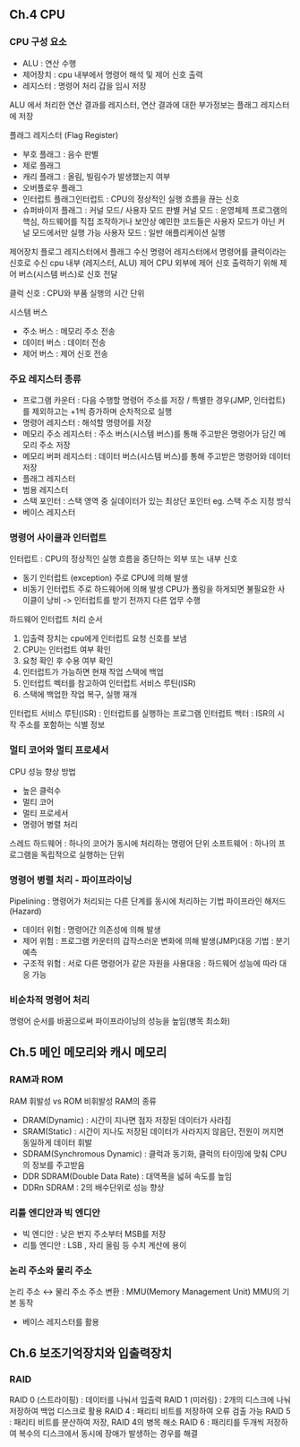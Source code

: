 ## Ch.4 CPU

### CPU 구성 요소
- ALU : 연산 수행
- 제어장치 : cpu 내부에서 명령어 해석 및 제어 신호 출력
- 레지스터 : 명령어 처리 갑을 임시 저장

ALU 에서 처리한 연산 결과를 레지스터,
연산 결과에 대한 부가정보는 플래그 레지스터에 저장

플래그 레지스터 (Flag Register)
- 부호 플래그 : 음수 판별
- 제로 플래그
- 캐리 플래그 : 올림, 빌림수가 발생했는지 여부
- 오버플로우 플래그
- 인터럽트 플래그인터럽트 : CPU의 정상적인 실행 흐름을 끊는 신호
- 슈퍼바이저 플래그 : 커널 모드/ 사용자 모드 판별
커널 모드 : 운영체제 프로그램의 핵심, 하드웨어를 직접 조작하거나 보안상 예민한 코드들은 사용자 모드가 아닌 커널 모드에서만 실행 가능
사용자 모드 : 일반 애플리케이션 실행

제어장치
플로그 레지스터에서 플래그 수신
명령어 레지스터에서 명령어를 클럭이라는 신호로 수신
cpu 내부 (레지스터, ALU) 제어
CPU 외부에 제어 신호 출력하기 위해 제어 버스(시스템 버스)로 신호 전달

클럭 신호 : CPU와 부품 실행의 시간 단위

시스템 버스 
- 주소 버스 : 메모리 주소 전송
- 데이터 버스 : 데이터 전송
- 제어 버스 : 제어 신호 전송

### 주요 레지스터 종류 
- 프로그램 카운터 : 다음 수행할 명령어 주소를 저장 / 특별한 경우(JMP, 인터럽트)를 제외하고는 +1씩 증가하며 순차적으로 실행
- 명령어 레지스터 : 해석할 명령어를 저장
- 메모리 주소 레지스터 : 주소 버스(시스템 버스)를 통해 주고받은 명령어가 담긴 메모리 주소 저장
- 메모리 버퍼 레지스터 : 데이터 버스(시스템 버스)를 통해 주고받은 명령어와 데이터 저장
- 플래그 레지스터
- 범용 레지스터
- 스택 포인터 : 스택 영역 중 실데이터가 있는 최상단 포인터 eg. 스택 주소 지정 방식
- 베이스 레지스터 

### 명령어 사이클과 인터럽트
인터럽트
: CPU의 정상적인 실행 흐름을 중단하는 외부 또는 내부 신호
- 동기 인터럽트 (exception)
주로 CPU에 의해 발생
- 비동기 인터럽트
주로 하드웨어에 의해 발생
CPU가 폴링을 하게되면 불필요한 사이클이 낭비 -> 인터럽트를 받기 전까지 다른 업무 수행

하드웨어 인터럽트 처리 순서
1. 입출력 장치는 cpu에게 인터럽트 요청 신호를 보냄
2. CPU는 인터럽트 여부 확인
3. 요청 확인 후 수용 여부 확인
4. 인터럽트가 가능하면 현재 작업 스택에 백업
5. 인터럽트 벡터를 참고하여 인터럽트 서비스 루틴(ISR)
6. 스택에 백업한 작업 복구, 실행 재개

인터럽트 서비스 루틴(ISR) : 인터럽트를 실행하는 프로그램
인터럽트 백터 : ISR의 시작 주소를 포함하는 식별 정보

### 멀티 코어와 멀티 프로세서
CPU 성능 향상 방법
- 높은 클럭수
- 멀티 코어
- 멀티 프로세서
- 명령어 병렬 처리

스레드
하드웨어 : 하나의 코어가 동시에 처리하는 명령어 단위
소프트웨어 : 하나의 프로그램을 독립적으로 실행하는 단위

### 명령어 병렬 처리 - 파이프라이닝
Pipelining : 명령어가 처리되는 다른 단계를 동시에 처리하는 기법
파이프라인 해저드 (Hazard)
- 데이터 위험 : 명령어간 의존성에 의해 발생
- 제어 위험 : 프로그램 카운터의 갑작스러운 변화에 의해 발생(JMP)대응 기법 : 분기 예측
- 구조적 위험 : 서로 다른 명령어가 같은 자원을 사용대응 : 하드웨어 성능에 따라 대응 가능

### 비순차적 명령어 처리
명령어 순서를 바꿈으로써 파이프라이닝의 성능을 높임(병목 최소화)

## Ch.5 메인 메모리와 캐시 메모리

### RAM과 ROM
RAM 휘발성 vs ROM 비휘발성
RAM의 종류
- DRAM(Dynamic) : 시간이 지나면 점자 저장된 데이터가 사라짐
- SRAM(Static) : 시간이 지나도 저장된 데이터가 사라지지 않음단, 전원이 꺼지면 동일하게 데이터 휘발
- SDRAM(Synchromous Dynamic) : 클럭과 동기화, 클럭의 타이밍에 맞춰 CPU의 정보를 주고받음
- DDR SDRAM(Double Data Rate) : 대역폭을 넓혀 속도를 높임
- DDRn SDRAM : 2의 배수단위로 성능 향상

### 리틀 엔디안과 빅 엔디안
- 빅 엔디안 : 낮은 번지 주소부터 MSB를 저장
- 리틀 엔디안 : LSB , 자리 올림 등 수치 계산에 용이

### 논리 주소와 물리 주소
논리 주소 ↔ 물리 주소 주소 변환 
: MMU(Memory Management Unit)
MMU의 기본 동작
- 베이스 레지스터를 활용

## Ch.6 보조기억장치와 입출력장치

### RAID
RAID 0 (스트라이핑) : 데이터를 나눠서 입출력
RAID 1 (미러링) : 2개의 디스크에 나눠 저장하여 백업 디스크로 활용
RAID 4 : 패리티 비트를 저장하여 오류 검출 가능
RAID 5 : 패리티 비트를 분산하여 저장, RAID 4의 병목 해소
RAID 6 : 패리티를 두개씩 저장하여 복수의 디스크에서 동시에 장애가 발생하는 경우를 해결